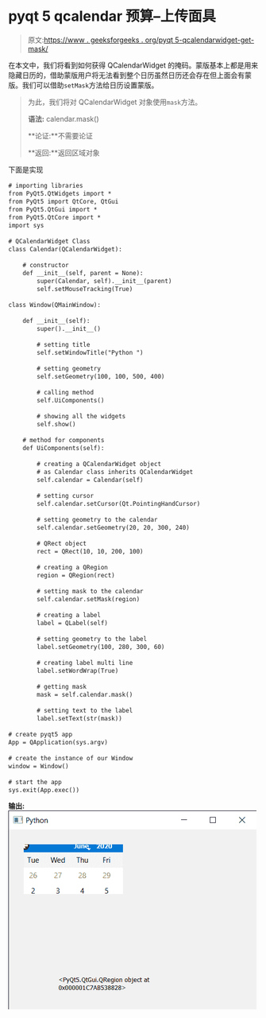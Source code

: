 # pyqt 5 qcalendar 预算–上传面具

> 原文:[https://www . geeksforgeeks . org/pyqt 5-qcalendarwidget-get-mask/](https://www.geeksforgeeks.org/pyqt5-qcalendarwidget-getting-mask/)

在本文中，我们将看到如何获得 QCalendarWidget 的掩码。蒙版基本上都是用来隐藏日历的，借助蒙版用户将无法看到整个日历虽然日历还会存在但上面会有蒙版。我们可以借助`setMask`方法给日历设置蒙版。

> 为此，我们将对 QCalendarWidget 对象使用`mask`方法。
> 
> **语法:** calendar.mask()
> 
> **论证:**不需要论证
> 
> **返回:**返回区域对象

下面是实现

```
# importing libraries
from PyQt5.QtWidgets import * 
from PyQt5 import QtCore, QtGui
from PyQt5.QtGui import * 
from PyQt5.QtCore import * 
import sys

# QCalendarWidget Class
class Calendar(QCalendarWidget):

    # constructor
    def __init__(self, parent = None):
        super(Calendar, self).__init__(parent)
        self.setMouseTracking(True)

class Window(QMainWindow):

    def __init__(self):
        super().__init__()

        # setting title
        self.setWindowTitle("Python ")

        # setting geometry
        self.setGeometry(100, 100, 500, 400)

        # calling method
        self.UiComponents()

        # showing all the widgets
        self.show()

    # method for components
    def UiComponents(self):

        # creating a QCalendarWidget object
        # as Calendar class inherits QCalendarWidget
        self.calendar = Calendar(self)

        # setting cursor
        self.calendar.setCursor(Qt.PointingHandCursor)

        # setting geometry to the calendar
        self.calendar.setGeometry(20, 20, 300, 240)

        # QRect object
        rect = QRect(10, 10, 200, 100)

        # creating a QRegion
        region = QRegion(rect)

        # setting mask to the calendar
        self.calendar.setMask(region)

        # creating a label
        label = QLabel(self)

        # setting geometry to the label
        label.setGeometry(100, 280, 300, 60)

        # creating label multi line
        label.setWordWrap(True)

        # getting mask
        mask = self.calendar.mask()

        # setting text to the label
        label.setText(str(mask))

# create pyqt5 app
App = QApplication(sys.argv)

# create the instance of our Window
window = Window()

# start the app
sys.exit(App.exec())
```

**输出:**
![](img/6e4ff590563070a497d81999f0db3a7d.png)